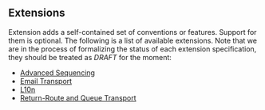 ## Extensions

Extension adds a self-contained set of conventions or features. Support for them is optional.
The following is a list of available extensions. Note that we are in the process of formalizing the status of each extension specification, they should be treated as _DRAFT_ for the moment:

* [Advanced Sequencing](https://github.com/decentralized-identity/didcomm-messaging/blob/main/extensions/advanced_sequencing/main.md)
* [Email Transport](https://github.com/decentralized-identity/didcomm-messaging/blob/main/extensions/email_transport/main.md)
* [L10n](https://github.com/decentralized-identity/didcomm-messaging/blob/main/extensions/l10n/main.md)
* [Return-Route and Queue Transport](https://github.com/decentralized-identity/didcomm-messaging/blob/main/extensions/return_route/main.md)



